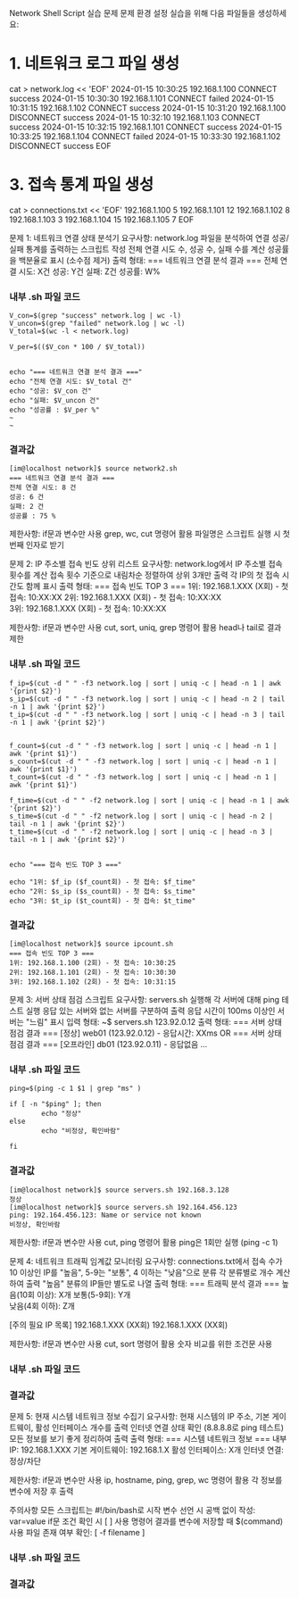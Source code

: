 Network Shell Script 실습 문제
문제 환경 설정
실습을 위해 다음 파일들을 생성하세요:
# 1. 네트워크 로그 파일 생성
cat > network.log << 'EOF'
2024-01-15 10:30:25 192.168.1.100 CONNECT success
2024-01-15 10:30:30 192.168.1.101 CONNECT failed
2024-01-15 10:31:15 192.168.1.102 CONNECT success
2024-01-15 10:31:20 192.168.1.100 DISCONNECT success
2024-01-15 10:32:10 192.168.1.103 CONNECT success
2024-01-15 10:32:15 192.168.1.101 CONNECT success
2024-01-15 10:33:25 192.168.1.104 CONNECT failed
2024-01-15 10:33:30 192.168.1.102 DISCONNECT success
EOF




# 3. 접속 통계 파일 생성
cat > connections.txt << 'EOF'
192.168.1.100 5
192.168.1.101 12
192.168.1.102 8
192.168.1.103 3
192.168.1.104 15
192.168.1.105 7
EOF


문제 1: 네트워크 연결 상태 분석기
요구사항:
network.log 파일을 분석하여 연결 성공/실패 통계를 출력하는 스크립트 작성
전체 연결 시도 수, 성공 수, 실패 수를 계산
성공률을 백분율로 표시 (소수점 제거)
출력 형태:
=== 네트워크 연결 분석 결과 ===
전체 연결 시도: X건
성공: Y건
실패: Z건
성공률: W%

### 내부 .sh 파일 코드
```shell
V_con=$(grep "success" network.log | wc -l)
V_uncon=$(grep "failed" network.log | wc -l)
V_total=$(wc -l < network.log)

V_per=$(($V_con * 100 / $V_total))


echo "=== 네트워크 연결 분석 결과 ==="
echo "전체 연결 시도: $V_total 건"
echo "성공: $V_con 건"
echo "실패: $V_uncon 건"
echo "성공률 : $V_per %"
~                                                                                                                
~                             
```
### 결과값
```shell
[im@localhost network]$ source network2.sh
=== 네트워크 연결 분석 결과 ===
전체 연결 시도: 8 건
성공: 6 건
실패: 2 건
성공률 : 75 %

```

제한사항:
if문과 변수만 사용
grep, wc, cut 명령어 활용
파일명은 스크립트 실행 시 첫 번째 인자로 받기

문제 2: IP 주소별 접속 빈도 상위 리스트
요구사항:
network.log에서 IP 주소별 접속 횟수를 계산
접속 횟수 기준으로 내림차순 정렬하여 상위 3개만 출력
각 IP의 첫 접속 시간도 함께 표시
출력 형태:
=== 접속 빈도 TOP 3 ===
1위: 192.168.1.XXX (X회) - 첫 접속: 10:XX:XX
2위: 192.168.1.XXX (X회) - 첫 접속: 10:XX:XX  
3위: 192.168.1.XXX (X회) - 첫 접속: 10:XX:XX

제한사항:
if문과 변수만 사용
cut, sort, uniq, grep 명령어 활용
head나 tail로 결과 제한

### 내부 .sh 파일 코드
```shell
f_ip=$(cut -d " " -f3 network.log | sort | uniq -c | head -n 1 | awk '{print $2}')
s_ip=$(cut -d " " -f3 network.log | sort | uniq -c | head -n 2 | tail -n 1 | awk '{print $2}')
t_ip=$(cut -d " " -f3 network.log | sort | uniq -c | head -n 3 | tail -n 1 | awk '{print $2}')


f_count=$(cut -d " " -f3 network.log | sort | uniq -c | head -n 1 | awk '{print $1}')
s_count=$(cut -d " " -f3 network.log | sort | uniq -c | head -n 1 | awk '{print $1}')
t_count=$(cut -d " " -f3 network.log | sort | uniq -c | head -n 1 | awk '{print $1}')

f_time=$(cut -d " " -f2 network.log | sort | uniq -c | head -n 1 | awk '{print $2}')
s_time=$(cut -d " " -f2 network.log | sort | uniq -c | head -n 2 | tail -n 1 | awk '{print $2}')
t_time=$(cut -d " " -f2 network.log | sort | uniq -c | head -n 3 | tail -n 1 | awk '{print $2}')


echo "=== 접속 빈도 TOP 3 ==="

echo "1위: $f_ip ($f_count회) - 첫 접속: $f_time"
echo "2위: $s_ip ($s_count회) - 첫 접속: $s_time"
echo "3위: $t_ip ($t_count회) - 첫 접속: $t_time"
```

### 결과값
```shell
[im@localhost network]$ source ipcount.sh
=== 접속 빈도 TOP 3 ===
1위: 192.168.1.100 (2회) - 첫 접속: 10:30:25
2위: 192.168.1.101 (2회) - 첫 접속: 10:30:30
3위: 192.168.1.102 (2회) - 첫 접속: 10:31:15

```

문제 3: 서버 상태 점검 스크립트
요구사항:
servers.sh 실행해 각 서버에 대해 ping 테스트 실행
응답 있는 서버와 없는 서버를 구분하여 출력
응답 시간이 100ms 이상인 서버는 "느림" 표시
입력 형태:
	~$ servers.sh 123.92.0.12
출력 형태:
=== 서버 상태 점검 결과 ===
[정상] web01 (123.92.0.12) - 응답시간: XXms
OR
=== 서버 상태 점검 결과 ===
[오프라인] db01 (123.92.0.11) - 응답없음
...
### 내부 .sh 파일 코드
```shell
ping=$(ping -c 1 $1 | grep "ms" )

if [ -n "$ping" ]; then
        echo "정상"
else    
        echo "비정상, 확인바람"
        
fi
```

### 결과값
```shell
[im@localhost network]$ source servers.sh 192.168.3.128
정상
[im@localhost network]$ source servers.sh 192.164.456.123
ping: 192.164.456.123: Name or service not known
비정상, 확인바람
```




제한사항:
if문과 변수만 사용
cut, ping 명령어 활용
ping은 1회만 실행 (ping -c 1)

문제 4: 네트워크 트래픽 임계값 모니터링
요구사항:
connections.txt에서 접속 수가 10 이상인 IP를 "높음", 5-9는 "보통", 4 이하는 "낮음"으로 분류
각 분류별로 개수 계산하여 출력
"높음" 분류의 IP들만 별도로 나열
출력 형태:
=== 트래픽 분석 결과 ===
높음(10회 이상): X개
보통(5-9회): Y개  
낮음(4회 이하): Z개

[주의 필요 IP 목록]
192.168.1.XXX (XX회)
192.168.1.XXX (XX회)

제한사항:
if문과 변수만 사용
cut, sort 명령어 활용
숫자 비교를 위한 조건문 사용



### 내부 .sh 파일 코드
### 결과값








문제 5: 현재 시스템 네트워크 정보 수집기
요구사항:
현재 시스템의 IP 주소, 기본 게이트웨이, 활성 인터페이스 개수를 출력
인터넷 연결 상태 확인 (8.8.8.8로 ping 테스트)
모든 정보를 보기 좋게 정리하여 출력
출력 형태:
=== 시스템 네트워크 정보 ===
내부 IP: 192.168.1.XXX
기본 게이트웨이: 192.168.1.X
활성 인터페이스: X개
인터넷 연결: 정상/차단

제한사항:
if문과 변수만 사용
ip, hostname, ping, grep, wc 명령어 활용
각 정보를 변수에 저장 후 출력

주의사항
모든 스크립트는 #!/bin/bash로 시작
변수 선언 시 공백 없이 작성: var=value
if문 조건 확인 시 [ ] 사용
명령어 결과를 변수에 저장할 때 $(command) 사용
파일 존재 여부 확인: [ -f filename ]

### 내부 .sh 파일 코드
### 결과값